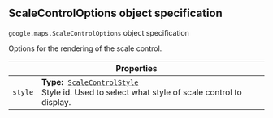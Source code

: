 <h2 id="ScaleControlOptions"> ScaleControlOptions object specification </h2><p>
<code><span itemprop="path">google.maps</span>.<span itemprop="name">ScaleControlOptions</span></code>
object specification
</p><p>Options for the rendering of the scale control.</p><div class="devsite-table-wrapper"><table class="properties responsive" summary="record ScaleControlOptions - Properties">
<thead>
<tr><th colspan="2">Properties</th>
</tr></thead>
<tbody>
<tr>
<td><code><span>style</span></code></td>
<td><div><strong>Type:</strong>&nbsp; <code><a href="https://github.com/amenadiel/google-maps-documentation/blob/master/docs/ScaleControlStyle.md">ScaleControlStyle</a></code></div>
<div class="desc">Style id. Used to select what style of scale control to display.</div></td>
</tr>
</tbody>
</table></div>